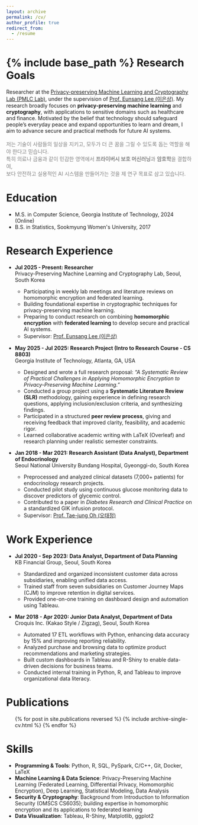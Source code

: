 ```yaml
---
layout: archive
permalink: /cv/
author_profile: true
redirect_from:
  - /resume
---
```


{% include base_path %}
Research Goals
=====
Researcher at the [Privacy-preserving Machine Learning and Cryptography Lab (PMLC Lab)](https://sites.google.com/view/pmlclab/research), under the supervision of [Prof. Eunsang Lee (이은상)](https://sites.google.com/view/pmlclab/home). My research broadly focuses on **privacy-preserving machine learning** and **cryptography**, with applications to sensitive domains such as healthcare and finance. Motivated by the belief that technology should safeguard people’s everyday peace and expand opportunities to learn and dream, I aim to advance secure and practical methods for future AI systems.  
<span style="color:gray">  
저는 기술이 사람들의 일상을 지키고, 모두가 더 큰 꿈을 그릴 수 있도록 돕는 역할을 해야 한다고 믿습니다.  
특히 의료나 금융과 같이 민감한 영역에서 **프라이버시 보호 머신러닝**과 **암호학**을 결합하여,  
보다 안전하고 실용적인 AI 시스템을 만들어가는 것을 제 연구 목표로 삼고 있습니다.
</span>


Education
======
* M.S. in Computer Science, Georgia Institute of Technology, 2024 (Online)
* B.S. in Statistics, Sookmyung Women's University, 2017

Research Experience
======
* **Jul 2025 - Present: Researcher**  
  Privacy-Preserving Machine Learning and Cryptography Lab, Seoul, South Korea  
  * Participating in weekly lab meetings and literature reviews on homomorphic encryption and federated learning.  
  * Building foundational expertise in cryptographic techniques for privacy-preserving machine learning.  
  * Preparing to conduct research on combining **homomorphic encryption** with **federated learning** to develop secure and practical AI systems.  
  * Supervisor: [Prof. Eunsang Lee (이은상)](https://sites.google.com/view/pmlclab/home)

* **May 2025 - Jul 2025: Research Project (Intro to Research Course - CS 8803)**   
  Georgia Institute of Technology, Atlanta, GA, USA
  * Designed and wrote a full research proposal: *“A Systematic Review of Practical Challenges in Applying Homomorphic Encryption to Privacy-Preserving Machine Learning.”*  
  * Conducted a group project using a **Systematic Literature Review (SLR)** methodology, gaining experience in defining research questions, applying inclusion/exclusion criteria, and synthesizing findings.  
  * Participated in a structured **peer review process**, giving and receiving feedback that improved clarity, feasibility, and academic rigor.  
  * Learned collaborative academic writing with LaTeX (Overleaf) and research planning under realistic semester constraints. 

* **Jan 2018 - Mar 2021: Research Assistant (Data Analyst), Department of Endocrinology**  
  Seoul National University Bundang Hospital, Gyeonggi-do, South Korea  
  * Preprocessed and analyzed clinical datasets (7,000+ patients) for endocrinology research projects.  
  * Conducted pilot study using continuous glucose monitoring data to discover predictors of glycemic control.  
  * Contributed to a paper in *Diabetes Research and Clinical Practice* on a standardized GIK infusion protocol.
  * Supervisor: [Prof. Tae-jung Oh (오태정)](https://www.snubh.org/medical/drIntroduce.do?sDpCd=DCD25&sDpCdDtl=IME&sDrSid=1005878&sDrStfNo=65832&sDpTp=)

Work Experience
=====
* **Jul 2020 - Sep 2023: Data Analyst, Department of Data Planning**  
  KB Financial Group, Seoul, South Korea
  * Standardized and organized inconsistent customer data across subsidiaries, enabling unified data access.
  * Trained staff from seven subsidiaries on Customer Journey Maps (CJM) to improve retention in digital services.
  * Provided one-on-one training on dashboard design and automation using Tableau.

* **Mar 2018 - Apr 2020: Junior Data Analyst, Department of Data**  
  Croquis Inc. (Kakao Style / Zigzag), Seoul, South Korea
  * Automated 17 ETL workflows with Python, enhancing data accuracy by 15% and improving reporting reliability.
  * Analyzed purchase and browsing data to optimize product recommendations and marketing strategies.
  * Built custom dashboards in Tableau and R-Shiny to enable data-driven decisions for business teams.
  * Conducted internal training in Python, R, and Tableau to improve organizational data literacy. 

Publications
======
  <ul>{% for post in site.publications reversed %}
    {% include archive-single-cv.html %}
  {% endfor %}</ul>

Skills
======
* **Programming & Tools**: Python, R, SQL, PySpark, C/C++, Git, Docker, LaTeX  
* **Machine Learning & Data Science**: Privacy-Preserving Machine Learning (Federated Learning, Differential Privacy, Homomorphic Encryption), Deep Learning, Statistical Modeling, Data Analysis  
* **Security & Cryptography**: Background from Introduction to Information Security (OMSCS CS6035); building expertise in homomorphic encryption and its applications to federated learning
* **Data Visualization**: Tableau, R-Shiny, Matplotlib, ggplot2  


  
<!-- Talks
======
  <ul>{% for post in site.talks reversed %}
    {% include archive-single-talk-cv.html  %}
  {% endfor %}</ul>
  
Teaching
======
  <ul>{% for post in site.teaching reversed %}
    {% include archive-single-cv.html %}
  {% endfor %}</ul>
  
Service and leadership
======
* Currently signed in to 43 different slack teams -->
